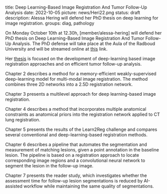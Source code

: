 title: Deep Learning-Based Image Registration And Tumor Follow-Up Analysis
date: 2022-10-05
picture: news/Heri22.png 
status: draft
description: Alessa Hering will defend her PhD thesis on deep learning for image registration.
groups: diag, pathology

On Monday October 10th at 12.30h, [member/alessa-hering] will defend her PhD thesis on Deep Learning-Based Image Registration And Tumor Follow-Up Analysis. The PhD defense will take place at the Aula of the Radboud University and will be streamed online at [this](https://www.ru.nl/aula/livestream) link. 

Her [thesis](https://www.diagnijmegen.nl/publications/heri22/) is focused on the development of deep-learning based image registration approaches and on efficient tumor follow-up analysis.

Chapter 2 describes a method for a memory-efficient weakly-supervised deep-learning model for multi-modal image registration. The method combines three 2D networks into a 2.5D registration network.

Chapter 3 presents a multilevel approach for deep learning-based image registration.

Chapter 4 describes a method that incorporates multiple anatomical constraints as anatomical priors into the registration network applied to CT lung registration.

Chapter 5 presents the results of the Learn2Reg challenge and compares several conventional and deep-learning-based registration methods.

Chapter 6 describes a pipeline that automates the segmentation and measurement of matching lesions, given a point annotation in the baseline lesion. The pipeline is based on a registration approach to locate corresponding image regions and a convolutional neural network to segment the lesion in the follow-up image.

Chapter 7 presents the reader study, which investigates whether the assessment time for follow-up lesion segmentations is reduced by AI-assisted workflow while maintaining the same quality of segmentations.



